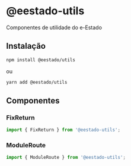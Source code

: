 # @eestado-utils
Componentes de utilidade do e-Estado

## Instalação

```bash
npm install @eestado/utils
```
ou
```bash
yarn add @eestado/utils
```

## Componentes

### FixReturn

```javascript
import { FixReturn } from '@eestado-utils';
```

### ModuleRoute

```javascript
import { ModuleRoute } from '@eestado-utils';
```
